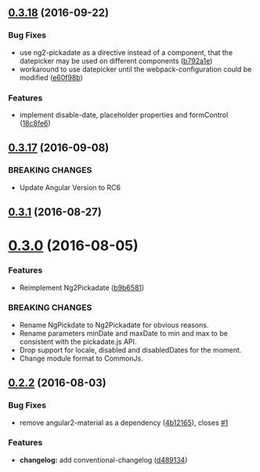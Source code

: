 <a name="0.3.18"></a>
## [0.3.18](https://github.com/cschroeter/ng2-pickadate/compare/0.3.17...0.3.18) (2016-09-22)


### Bug Fixes

* use ng2-pickadate as a directive instead of a component, that the datepicker may be used on different components ([b792a1e](https://github.com/cschroeter/ng2-pickadate/commit/b792a1e))
* workaround to use datepicker until the webpack-configuration could be modified ([e60f98b](https://github.com/cschroeter/ng2-pickadate/commit/e60f98b))


### Features

* implement disable-date, placeholder properties and formControl ([18c8fe6](https://github.com/cschroeter/ng2-pickadate/commit/18c8fe6))


<a name="0.3.17"></a>
## [0.3.17](https://github.com/cschroeter/ng2-pickadate/compare/0.3.1...0.3.17) (2016-09-08)

### BREAKING CHANGES
* Update Angular Version to RC6

<a name="0.3.1"></a>
## [0.3.1](https://github.com/cschroeter/ng2-pickadate/compare/0.3.0...0.3.1) (2016-08-27)



<a name="0.3.0"></a>
# [0.3.0](https://github.com/cschroeter/ng2-pickadate/compare/0.2.2...0.3.0) (2016-08-05)


### Features

* Reimplement Ng2Pickadate ([b9b6581](https://github.com/cschroeter/ng2-pickadate/commit/b9b6581))


### BREAKING CHANGES

* Rename NgPickdate to Ng2Pickadate for obvious reasons.
* Rename parameters minDate and maxDate to min and max to be consistent with the pickadate.js API.
* Drop support for locale, disabled and disabledDates for the moment.
* Change module format to CommonJs.



<a name="0.2.2"></a>
## [0.2.2](https://github.com/cschroeter/ng2-pickadate/compare/4b12165...0.2.2) (2016-08-03)


### Bug Fixes

* remove angular2-material as a dependency ([4b12165](https://github.com/cschroeter/ng2-pickadate/commit/4b12165)), closes [#1](https://github.com/cschroeter/ng2-pickadate/issues/1)


### Features

* **changelog:** add conventional-changelog ([d489134](https://github.com/cschroeter/ng2-pickadate/commit/d489134))



